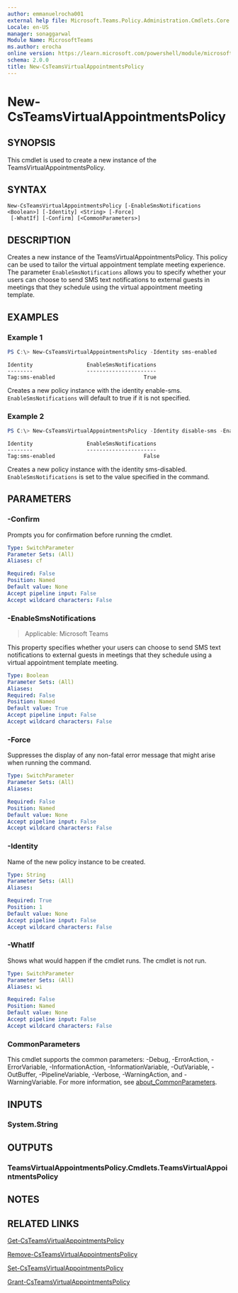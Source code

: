```yaml
---
author: emmanuelrocha001
external help file: Microsoft.Teams.Policy.Administration.Cmdlets.Core.dll-Help.xml
Locale: en-US
manager: sonaggarwal
Module Name: MicrosoftTeams
ms.author: erocha
online version: https://learn.microsoft.com/powershell/module/microsoftteams/new-csteamsvirtualappointmentspolicy
schema: 2.0.0
title: New-CsTeamsVirtualAppointmentsPolicy
---
```


# New-CsTeamsVirtualAppointmentsPolicy

## SYNOPSIS
This cmdlet is used to create a new instance of the TeamsVirtualAppointmentsPolicy.

## SYNTAX

```
New-CsTeamsVirtualAppointmentsPolicy [-EnableSmsNotifications <Boolean>] [-Identity] <String> [-Force]
 [-WhatIf] [-Confirm] [<CommonParameters>]
```

## DESCRIPTION
Creates a new instance of the TeamsVirtualAppointmentsPolicy. This policy can be used to tailor the virtual appointment template meeting experience. The parameter `EnableSmsNotifications` allows you to specify whether your users can choose to send SMS text notifications to external guests in meetings that they schedule using the virtual appointment meeting template.

## EXAMPLES

### Example 1
```powershell
PS C:\> New-CsTeamsVirtualAppointmentsPolicy -Identity sms-enabled
```
```output
Identity                 EnableSmsNotifications
--------                 ----------------------
Tag:sms-enabled                            True
```
Creates a new policy instance with the identity enable-sms. `EnableSmsNotifications` will default to true if it is not specified.

### Example 2
```powershell
PS C:\> New-CsTeamsVirtualAppointmentsPolicy -Identity disable-sms -EnableSmsNotifications $false
```
```output
Identity                 EnableSmsNotifications
--------                 ----------------------
Tag:sms-enabled                            False
```
Creates a new policy instance with the identity sms-disabled. `EnableSmsNotifications` is set to the value specified in the command.

## PARAMETERS

### -Confirm
Prompts you for confirmation before running the cmdlet.

```yaml
Type: SwitchParameter
Parameter Sets: (All)
Aliases: cf

Required: False
Position: Named
Default value: None
Accept pipeline input: False
Accept wildcard characters: False
```

### -EnableSmsNotifications

> Applicable: Microsoft Teams

This property specifies whether your users can choose to send SMS text notifications to external guests in meetings that they schedule using a virtual appointment template meeting.

```yaml
Type: Boolean
Parameter Sets: (All)
Aliases:
Required: False
Position: Named
Default value: True
Accept pipeline input: False
Accept wildcard characters: False
```

### -Force
Suppresses the display of any non-fatal error message that might arise when running the command.

```yaml
Type: SwitchParameter
Parameter Sets: (All)
Aliases:

Required: False
Position: Named
Default value: None
Accept pipeline input: False
Accept wildcard characters: False
```

### -Identity
Name of the new policy instance to be created.

```yaml
Type: String
Parameter Sets: (All)
Aliases:

Required: True
Position: 1
Default value: None
Accept pipeline input: False
Accept wildcard characters: False
```

### -WhatIf
Shows what would happen if the cmdlet runs.
The cmdlet is not run.

```yaml
Type: SwitchParameter
Parameter Sets: (All)
Aliases: wi

Required: False
Position: Named
Default value: None
Accept pipeline input: False
Accept wildcard characters: False
```

### CommonParameters
This cmdlet supports the common parameters: -Debug, -ErrorAction, -ErrorVariable, -InformationAction, -InformationVariable, -OutVariable, -OutBuffer, -PipelineVariable, -Verbose, -WarningAction, and -WarningVariable. For more information, see [about_CommonParameters](https://go.microsoft.com/fwlink/?LinkID=113216).

## INPUTS

### System.String

## OUTPUTS

### TeamsVirtualAppointmentsPolicy.Cmdlets.TeamsVirtualAppointmentsPolicy

## NOTES

## RELATED LINKS
[Get-CsTeamsVirtualAppointmentsPolicy](https://learn.microsoft.com/powershell/module/microsoftteams/get-csteamsvirtualappointmentspolicy)

[Remove-CsTeamsVirtualAppointmentsPolicy](https://learn.microsoft.com/powershell/module/microsoftteams/remove-csteamsvirtualappointmentspolicy)

[Set-CsTeamsVirtualAppointmentsPolicy](https://learn.microsoft.com/powershell/module/microsoftteams/set-csteamsvirtualappointmentspolicy)

[Grant-CsTeamsVirtualAppointmentsPolicy](https://learn.microsoft.com/powershell/module/microsoftteams/grant-csteamsvirtualappointmentspolicy)
